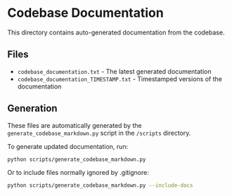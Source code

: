 # Codebase Documentation

This directory contains auto-generated documentation from the codebase.

## Files

- `codebase_documentation.txt` - The latest generated documentation
- `codebase_documentation_TIMESTAMP.txt` - Timestamped versions of the documentation

## Generation

These files are automatically generated by the `generate_codebase_markdown.py` script in the `/scripts` directory.

To generate updated documentation, run:

```bash
python scripts/generate_codebase_markdown.py
```

Or to include files normally ignored by .gitignore:

```bash
python scripts/generate_codebase_markdown.py --include-docs
```